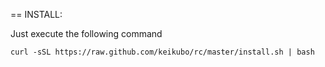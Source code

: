 == INSTALL:

Just execute the following command

    curl -sSL https://raw.github.com/keikubo/rc/master/install.sh | bash

